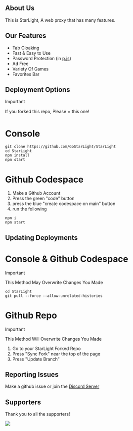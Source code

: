 ## About Us

This is StarLight, A web proxy that has many features.

## Our Features

- Tab Cloaking
- Fast & Easy to Use
- Password Protection (in [p.js](https://github.com/GoStarLight/StarLight/blob/main/p.js))
- Ad Free
- Variety Of Games
- Favorites Bar

## Deployment Options

> [!IMPORTANT]  
> If you forked this repo, Please ⭐️ this one!

# Console

```
git clone https://github.com/GoStarLight/StarLight
cd StarLight
npm install
npm start
```

# Github Codespace

1. Make a Github Account
2. Press the green "code" button
3. press the blue "create codespace on main" button
4. run the following

```
npm i
npm start
```

## Updating Deployments

# Console & Github Codespace

> [!IMPORTANT]  
> This Method May Overwrite Changes You Made

```
cd StarLight
git pull --force --allow-unrelated-histories
```

# Github Repo

> [!IMPORTANT]  
> This Method Will Overwrite Changes You Made

1. Go to your StarLight Forked Repo
2. Press "Sync Fork" near the top of the page
3. Press "Update Branch"

## Reporting Issues

Make a github issue or join the [Discord Server](https://discord.gg/Y9tGpfCwUf)

## Supporters

Thank you to all the supporters!

<a href="https://github.com/GoStarLight/StarLight/graphs/contributors">
  <img src="https://contrib.rocks/image?repo=GoStarLight/StarLight" />
</a>
